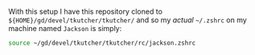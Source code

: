 With this setup I have this repository cloned to
`${HOME}/gd/devel/tkutcher/tkutcher/` and so my _actual_ `~/.zshrc` on my
machine named `Jackson` is simply:

```sh
source ~/gd/devel/tkutcher/tkutcher/rc/jackson.zshrc
```

